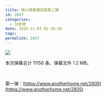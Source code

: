 ```yaml
---
title: 微小微直播回放第二弹
id: 2847
categories:
  - 分享境
date: 2016-11-03 01:36:18
tags:
permalink: 2847
---
```


![](https://cdn1.diygod.me/wxwlive/1102/poster.png)

本次弹幕总计 11156 条、弹幕文件 1.2 MB。

<!--more-->

<style>
.dplayer-time {
    display: inline-block !important;
}
</style>

<div class="dplayer" id="dplayer5"></div>

&nbsp;

第一弹：[https://www.anotherhome.net/2805](https://www.anotherhome.net/2805)

<script src="https://cdn.bootcss.com/hls.js/0.8.7/hls.min.js"></script>
<script>
$(function () {
    function myDPlayer() {
        var dp5 = new DPlayer({
            element: document.getElementById('dplayer5'),
            autoplay: true,
            theme: '#FADFA3',
            loop: true,
            screenshot: true,
            video: {
                url: 'https://cdn1.diygod.me/wxwlive/1102/index.m3u8',
                pic: 'https://cdn1.diygod.me/wxwlive/1102/poster.png'
            },
            danmaku: {
                id: 'f171a0b104c1fd55',
                api: 'https://dplayer.prprpr.me/',
                token: 'tokendemo',
                maximum: 3000,
                addition: ['https://cdn1.diygod.me/wxwlive/1102/danmaku.json']
            }
        });
        window.dplayers || (window.dplayers = []);
        window.dplayers.push(dp5);
    }
    if (!window.Hls) {
        $.getScript('https://cdn.bootcss.com/hls.js/0.8.7/hls.min.js', function () {
            myDPlayer();
        });
    }
    else {
        myDPlayer();
    }
});
</script>